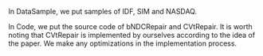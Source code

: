 In DataSample, we put samples of IDF, SIM and NASDAQ.

In Code, we put the source code of bNDCRepair and CVtRepair. It is worth noting that CVtRepair is implemented by ourselves according to the idea of the paper. We make any optimizations in the implementation process.
